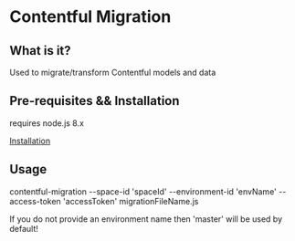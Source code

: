# Contentful Migration

## What is it?
Used to migrate/transform Contentful models and data

## Pre-requisites && Installation
requires node.js 8.x

[Installation](https://github.com/contentful/contentful-migration#pre-requisites--installation)

## Usage
contentful-migration --space-id 'spaceId' --environment-id 'envName' --access-token 'accessToken' migrationFileName.js

If you do not provide an environment name then 'master' will be used by default!
